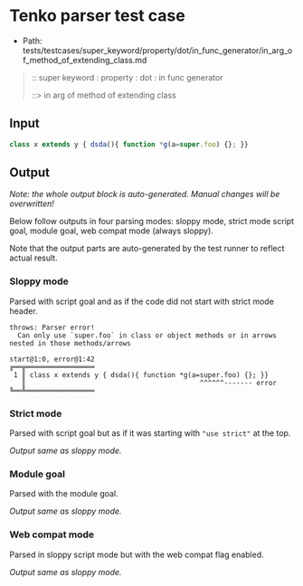 # Tenko parser test case

- Path: tests/testcases/super_keyword/property/dot/in_func_generator/in_arg_of_method_of_extending_class.md

> :: super keyword : property : dot : in func generator
>
> ::> in arg of method of extending class

## Input

`````js
class x extends y { dsda(){ function *g(a=super.foo) {}; }}
`````

## Output

_Note: the whole output block is auto-generated. Manual changes will be overwritten!_

Below follow outputs in four parsing modes: sloppy mode, strict mode script goal, module goal, web compat mode (always sloppy).

Note that the output parts are auto-generated by the test runner to reflect actual result.

### Sloppy mode

Parsed with script goal and as if the code did not start with strict mode header.

`````
throws: Parser error!
  Can only use `super.foo` in class or object methods or in arrows nested in those methods/arrows

start@1:0, error@1:42
╔══╦═════════════════
 1 ║ class x extends y { dsda(){ function *g(a=super.foo) {}; }}
   ║                                           ^^^^^^------- error
╚══╩═════════════════

`````

### Strict mode

Parsed with script goal but as if it was starting with `"use strict"` at the top.

_Output same as sloppy mode._

### Module goal

Parsed with the module goal.

_Output same as sloppy mode._

### Web compat mode

Parsed in sloppy script mode but with the web compat flag enabled.

_Output same as sloppy mode._
